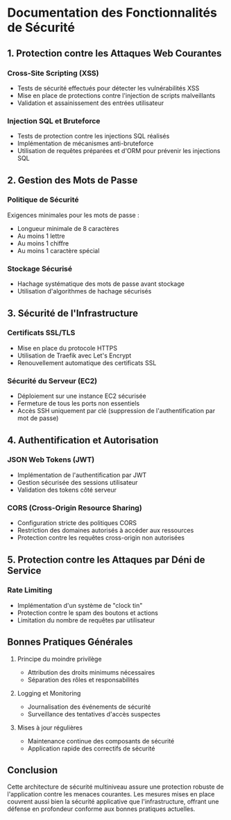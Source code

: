 # Documentation des Fonctionnalités de Sécurité

## 1. Protection contre les Attaques Web Courantes

### Cross-Site Scripting (XSS)

- Tests de sécurité effectués pour détecter les vulnérabilités XSS
- Mise en place de protections contre l'injection de scripts malveillants
- Validation et assainissement des entrées utilisateur

### Injection SQL et Bruteforce

- Tests de protection contre les injections SQL réalisés
- Implémentation de mécanismes anti-bruteforce
- Utilisation de requêtes préparées et d'ORM pour prévenir les injections SQL

## 2. Gestion des Mots de Passe

### Politique de Sécurité

Exigences minimales pour les mots de passe :

- Longueur minimale de 8 caractères
- Au moins 1 lettre
- Au moins 1 chiffre
- Au moins 1 caractère spécial

### Stockage Sécurisé

- Hachage systématique des mots de passe avant stockage
- Utilisation d'algorithmes de hachage sécurisés

## 3. Sécurité de l'Infrastructure

### Certificats SSL/TLS

- Mise en place du protocole HTTPS
- Utilisation de Traefik avec Let's Encrypt
- Renouvellement automatique des certificats SSL

### Sécurité du Serveur (EC2)

- Déploiement sur une instance EC2 sécurisée
- Fermeture de tous les ports non essentiels
- Accès SSH uniquement par clé (suppression de l'authentification par mot de passe)

## 4. Authentification et Autorisation

### JSON Web Tokens (JWT)

- Implémentation de l'authentification par JWT
- Gestion sécurisée des sessions utilisateur
- Validation des tokens côté serveur

### CORS (Cross-Origin Resource Sharing)

- Configuration stricte des politiques CORS
- Restriction des domaines autorisés à accéder aux ressources
- Protection contre les requêtes cross-origin non autorisées

## 5. Protection contre les Attaques par Déni de Service

### Rate Limiting

- Implémentation d'un système de "clock tin"
- Protection contre le spam des boutons et actions
- Limitation du nombre de requêtes par utilisateur

## Bonnes Pratiques Générales

1. Principe du moindre privilège

   - Attribution des droits minimums nécessaires
   - Séparation des rôles et responsabilités

2. Logging et Monitoring

   - Journalisation des événements de sécurité
   - Surveillance des tentatives d'accès suspectes

3. Mises à jour régulières
   - Maintenance continue des composants de sécurité
   - Application rapide des correctifs de sécurité

## Conclusion

Cette architecture de sécurité multiniveau assure une protection robuste de l'application contre les menaces courantes. Les mesures mises en place couvrent aussi bien la sécurité applicative que l'infrastructure, offrant une défense en profondeur conforme aux bonnes pratiques actuelles.
